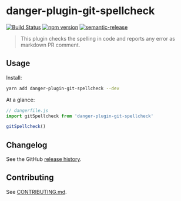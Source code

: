# danger-plugin-git-spellcheck

[![Build Status](https://travis-ci.org/Ccccclong/danger-plugin-git-spellcheck.svg?branch=master)](https://travis-ci.org/Ccccclong/danger-plugin-git-spellcheck)
[![npm version](https://badge.fury.io/js/danger-plugin-git-spellcheck.svg)](https://badge.fury.io/js/danger-plugin-git-spellcheck)
[![semantic-release](https://img.shields.io/badge/%20%20%F0%9F%93%A6%F0%9F%9A%80-semantic--release-e10079.svg)](https://github.com/semantic-release/semantic-release)

> This plugin checks the spelling in code and reports any error as markdown PR comment.

## Usage

Install:

```sh
yarn add danger-plugin-git-spellcheck --dev
```

At a glance:

```js
// dangerfile.js
import gitSpellcheck from 'danger-plugin-git-spellcheck'

gitSpellcheck()
```
## Changelog

See the GitHub [release history](https://github.com/Ccccclong/danger-plugin-git-spellcheck/releases).

## Contributing

See [CONTRIBUTING.md](CONTRIBUTING.md).
